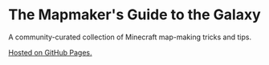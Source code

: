 # The Mapmaker's Guide to the Galaxy
A community-curated collection of Minecraft map-making tricks and tips.

[Hosted on GitHub Pages.](https://arcensoth.github.io/mapmakers-guide)
